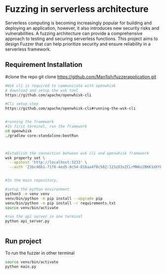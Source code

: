 
# Fuzzing in serverless architecture

Serverless computing is becoming increasingly popular for building and deploying an application, however, it also introduces new security risks and vulnerabilities.
A fuzzing architecture can provide a comprehensive approach to testing and securing serverless functions. This project aims to design Fuzzer that can help prioritize security and ensure reliability in a serverless framework.

## Requirement Installation

#clone the repo 
git clone https://github.com/Man1ish/fuzzerapplication.git


```bash
#Wsk cli is required to communicate with openwhisk
# download and setup the wsk tool
https://github.com/apache/openwhisk-cli

#Cli setup step
https://github.com/apache/openwhisk-cli#running-the-wsk-cli


#running the framework
#In first terminal, run the framework
cd openwhisk
./gradlew core:standalone:bootRun



#Establish the connection between wsk cli and openwhisk framework
wsk property set \
  --apihost 'http://localhost:3233' \
  --auth '23bc46b1-71f6-4ed5-8c54-816aa4f8c502:123zO3xZCLrMN6v2BKK1dXYFpXlPkccOFqm12CdAsMgRU4VrNZ9lyGVCGuMDGIwP'


#In the main repository, 

#setup the python environment
python3 -m venv venv
venv/bin/python -m pip install --upgrade pip
venv/bin/python -m pip install -r requirements.txt
source venv/bin/activate

#run the api server in one terminal
python api_server.py



```
    
## Run project

To run the fuzzer in other terminal

```bash
source venv/bin/activate
python main.py
```

